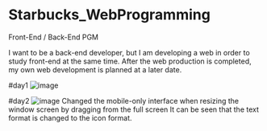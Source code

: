 # Starbucks_WebProgramming
Front-End / Back-End PGM

I want to be a back-end developer, but I am developing a web in order to study front-end at the same time.
After the web production is completed, my own web development is planned at a later date.

#day1
![image](https://user-images.githubusercontent.com/55674664/147551004-27ab9ed7-434a-4def-bfa0-ae4f5bb47bb9.png)

#day2
![image](https://user-images.githubusercontent.com/55674664/147844949-ec2d67c7-1760-40dd-b76c-ad9f0b0baf00.png)
Changed the mobile-only interface when resizing the window screen by dragging from the full screen
It can be seen that the text format is changed to the icon format.
